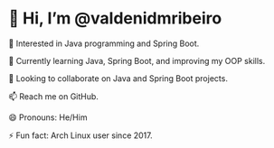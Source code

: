# 👋 Hi, I’m @valdenidmribeiro

👀 Interested in Java programming and Spring Boot.

🌱 Currently learning Java, Spring Boot, and improving my OOP skills.

💞️ Looking to collaborate on Java and Spring Boot projects.

📫 Reach me on GitHub.

😄 Pronouns: He/Him

⚡ Fun fact: Arch Linux user since 2017.
<!---
valdenidmribeiro/valdenidmribeiro is a ✨ special ✨ repository because its `README.md` (this file) appears on your GitHub profile.
You can click the Preview link to take a look at your changes.
--->
